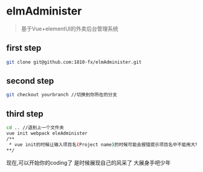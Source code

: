 # elmAdminister
> 基于Vue+elementUI的外卖后台管理系统
## first step
```bash
git clone git@github.com:1810-fx/elmAdminister.git
```
## second step
```bash
git checkout yourbranch //切换到你所在的分支
```
## third step
```bash
cd .. //退到上一个文件夹
vue init webpack eleAdminister
/**
 * vue init的时候让输入项目名(Project name)的时候可能会报错提示项目名中不能用大写字母,改成小写(eleadminister)就可以了
**/
```

现在,可以开始你的coding了
是时候展现自己的风采了
大展身手吧少年
